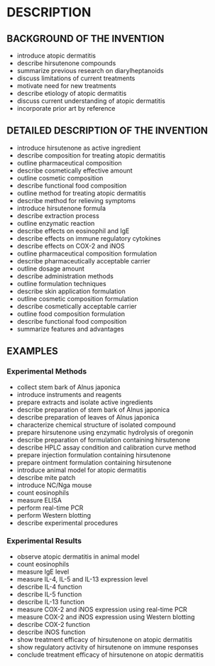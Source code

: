 # DESCRIPTION

## BACKGROUND OF THE INVENTION

- introduce atopic dermatitis
- describe hirsutenone compounds
- summarize previous research on diarylheptanoids
- discuss limitations of current treatments
- motivate need for new treatments
- describe etiology of atopic dermatitis
- discuss current understanding of atopic dermatitis
- incorporate prior art by reference

## DETAILED DESCRIPTION OF THE INVENTION

- introduce hirsutenone as active ingredient
- describe composition for treating atopic dermatitis
- outline pharmaceutical composition
- describe cosmetically effective amount
- outline cosmetic composition
- describe functional food composition
- outline method for treating atopic dermatitis
- describe method for relieving symptoms
- introduce hirsutenone formula
- describe extraction process
- outline enzymatic reaction
- describe effects on eosinophil and IgE
- describe effects on immune regulatory cytokines
- describe effects on COX-2 and iNOS
- outline pharmaceutical composition formulation
- describe pharmaceutically acceptable carrier
- outline dosage amount
- describe administration methods
- outline formulation techniques
- describe skin application formulation
- outline cosmetic composition formulation
- describe cosmetically acceptable carrier
- outline food composition formulation
- describe functional food composition
- summarize features and advantages

## EXAMPLES

### Experimental Methods

- collect stem bark of Alnus japonica
- introduce instruments and reagents
- prepare extracts and isolate active ingredients
- describe preparation of stem bark of Alnus japonica
- describe preparation of leaves of Alnus japonica
- characterize chemical structure of isolated compound
- prepare hirsutenone using enzymatic hydrolysis of oregonin
- describe preparation of formulation containing hirsutenone
- describe HPLC assay condition and calibration curve method
- prepare injection formulation containing hirsutenone
- prepare ointment formulation containing hirsutenone
- introduce animal model for atopic dermatitis
- describe mite patch
- introduce NC/Nga mouse
- count eosinophils
- measure ELISA
- perform real-time PCR
- perform Western blotting
- describe experimental procedures

### Experimental Results

- observe atopic dermatitis in animal model
- count eosinophils
- measure IgE level
- measure IL-4, IL-5 and IL-13 expression level
- describe IL-4 function
- describe IL-5 function
- describe IL-13 function
- measure COX-2 and iNOS expression using real-time PCR
- measure COX-2 and iNOS expression using Western blotting
- describe COX-2 function
- describe iNOS function
- show treatment efficacy of hirsutenone on atopic dermatitis
- show regulatory activity of hirsutenone on immune responses
- conclude treatment efficacy of hirsutenone on atopic dermatitis

